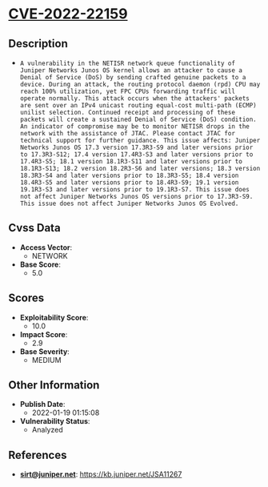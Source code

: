 
# [CVE-2022-22159](https://kb.juniper.net/JSA11267)

## Description

- `A vulnerability in the NETISR network queue functionality of Juniper Networks Junos OS kernel allows an attacker to cause a Denial of Service (DoS) by sending crafted genuine packets to a device. During an attack, the routing protocol daemon (rpd) CPU may reach 100% utilization, yet FPC CPUs forwarding traffic will operate normally. This attack occurs when the attackers' packets are sent over an IPv4 unicast routing equal-cost multi-path (ECMP) unilist selection. Continued receipt and processing of these packets will create a sustained Denial of Service (DoS) condition. An indicator of compromise may be to monitor NETISR drops in the network with the assistance of JTAC. Please contact JTAC for technical support for further guidance. This issue affects: Juniper Networks Junos OS 17.3 version 17.3R3-S9 and later versions prior to 17.3R3-S12; 17.4 version 17.4R3-S3 and later versions prior to 17.4R3-S5; 18.1 version 18.1R3-S11 and later versions prior to 18.1R3-S13; 18.2 version 18.2R3-S6 and later versions; 18.3 version 18.3R3-S4 and later versions prior to 18.3R3-S5; 18.4 version 18.4R3-S5 and later versions prior to 18.4R3-S9; 19.1 version 19.1R3-S3 and later versions prior to 19.1R3-S7. This issue does not affect Juniper Networks Junos OS versions prior to 17.3R3-S9. This issue does not affect Juniper Networks Junos OS Evolved.`

## Cvss Data

- **Access Vector**:
  - NETWORK
- **Base Score**:
  - 5.0

## Scores

- **Exploitability Score**:
  - 10.0
- **Impact Score**:
  - 2.9
- **Base Severity**:
  - MEDIUM

## Other Information

- **Publish Date**:
  - 2022-01-19 01:15:08
- **Vulnerability Status**:
  - Analyzed

## References

- **sirt@juniper.net**: https://kb.juniper.net/JSA11267
